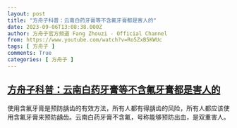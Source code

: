 ```yaml
---
layout: post
title: "方舟子科普：云南白药牙膏等不含氟牙膏都是害人的"
date: 2023-09-06T13:08:38.000Z
author: 方舟子官方频道 Fang Zhouzi - Official Channel
from: https://www.youtube.com/watch?v=Ro5ZxB5KWUc
tags: [ 方舟子 ]
comments: True
categories: [ 方舟子 ]
---
```

<!--1694005718000-->
[方舟子科普：云南白药牙膏等不含氟牙膏都是害人的](https://www.youtube.com/watch?v=Ro5ZxB5KWUc)
------

<div>
使用含氟牙膏是预防龋齿的有效方法，所有人都有得龋齿的风险，所有人都应该使用含氟牙膏来预防龋齿。云南白药牙膏不含氟，号称能够预防出血，是双重害人。
</div>
